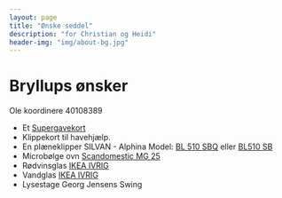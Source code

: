 ```yaml
---
layout: page
title: "Ønske seddel"
description: "for Christian og Heidi"
header-img: "img/about-bg.jpg"
---
```

# Bryllups ønsker

Ole koordinere 40108389

* Et [Supergavekort](https://www.gavekortet.dk/supergiftcard.aspx)
* Klippekort til havehjælp.
* En plæneklipper SILVAN - Alphina Model: [BL 510 SBQ](https://eshop.silvan.dk/vare/alpina-selvkoerende-motorplaeneklipper-6) eller [BL510 SB](https://eshop.silvan.dk/vare/alpina-selvkoerende-motorplaeneklipper-4)
* Microbølge ovn [Scandomestic MG 25](http://www.skousen.dk/hvidevarer/mikroboelgeovne/fritstaaende-mikroovne/scandomestic-mig-25/)
* Rødvinsglas [IKEA IVRIG](http://www.ikea.com/dk/da/catalog/products/70258317/)
* Vandglas [IKEA IVRIG](http://www.ikea.com/dk/da/catalog/products/50258323/)
* Lysestage Georg Jensens Swing

